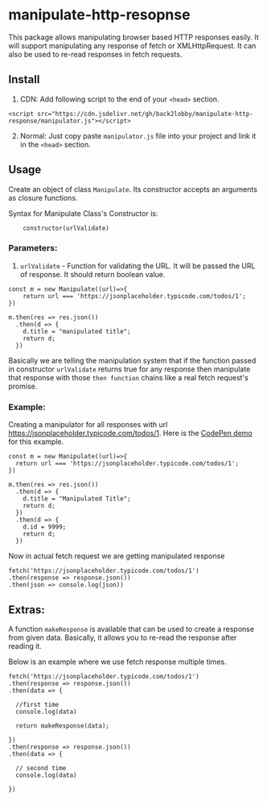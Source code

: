 # **manipulate-http-resopnse**
This package allows manipulating browser based HTTP responses easily. It will support manipulating any response of fetch or XMLHttpRequest. It can also be used to re-read responses in fetch requests.

## **Install**
1. CDN: Add following script to the end of your `<head>` section.
```
<script src="https://cdn.jsdelivr.net/gh/back2lobby/manipulate-http-response/manipulator.js"></script>
```
2. Normal: Just copy paste `manipulator.js` file into your project and link it in the `<head>` section.
## **Usage**
Create an object of class `Manipulate`. Its constructor accepts an arguments as closure functions.

Syntax for Manipulate Class's Constructor is:

```
    constructor(urlValidate)
```

### Parameters:

1. `urlValidate` - Function for validating the URL. It will be passed the URL of response. It should return boolean value.

```
const m = new Manipulate((url)=>{
    return url === 'https://jsonplaceholder.typicode.com/todos/1';
})

m.then(res => res.json())
  .then(d => {
    d.title = "manipulated title";
    return d;
  })

```

Basically we are telling the manipulation system that if the function passed in constructor `urlValidate` returns true for any response then manipulate that response with those `then function` chains like a real fetch request's promise.

### **Example:**

Creating a manipulator for all responses with url https://jsonplaceholder.typicode.com/todos/1. Here is the [CodePen demo](https://codepen.io/back2lobby/pen/bGgmJaQ?editors=1011) for this example.

```
const m = new Manipulate((url)=>{
  return url === 'https://jsonplaceholder.typicode.com/todos/1';
})

m.then(res => res.json())
  .then(d => {
    d.title = "Manipulated Title";
    return d;
  })
  .then(d => {
    d.id = 9999;
    return d;
  })
```

Now in actual fetch request we are getting manipulated response

```
fetch('https://jsonplaceholder.typicode.com/todos/1')
.then(response => response.json())
.then(json => console.log(json))
```

## Extras:

A function `makeResponse` is available that can be used to create a response from given data. Basically, it allows you to re-read the response after reading it.

Below is an example where we use fetch response multiple times.

```
fetch('https://jsonplaceholder.typicode.com/todos/1')
.then(response => response.json())
.then(data => {

  //first time
  console.log(data)

  return makeResponse(data);

})
.then(response => response.json())
.then(data => {

  // second time
  console.log(data)

})
```
